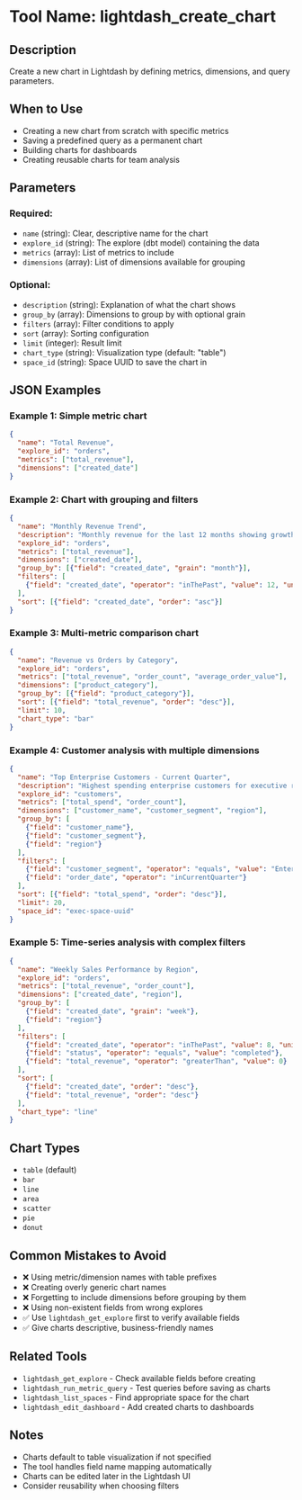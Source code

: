 # Tool Name: lightdash_create_chart

## Description
Create a new chart in Lightdash by defining metrics, dimensions, and query parameters.

## When to Use
- Creating a new chart from scratch with specific metrics
- Saving a predefined query as a permanent chart
- Building charts for dashboards
- Creating reusable charts for team analysis

## Parameters

### Required:
- `name` (string): Clear, descriptive name for the chart
- `explore_id` (string): The explore (dbt model) containing the data
- `metrics` (array): List of metrics to include
- `dimensions` (array): List of dimensions available for grouping

### Optional:
- `description` (string): Explanation of what the chart shows
- `group_by` (array): Dimensions to group by with optional grain
- `filters` (array): Filter conditions to apply
- `sort` (array): Sorting configuration
- `limit` (integer): Result limit
- `chart_type` (string): Visualization type (default: "table")
- `space_id` (string): Space UUID to save the chart in

## JSON Examples

### Example 1: Simple metric chart
```json
{
  "name": "Total Revenue",
  "explore_id": "orders",
  "metrics": ["total_revenue"],
  "dimensions": ["created_date"]
}
```

### Example 2: Chart with grouping and filters
```json
{
  "name": "Monthly Revenue Trend",
  "description": "Monthly revenue for the last 12 months showing growth trend",
  "explore_id": "orders",
  "metrics": ["total_revenue"],
  "dimensions": ["created_date"],
  "group_by": [{"field": "created_date", "grain": "month"}],
  "filters": [
    {"field": "created_date", "operator": "inThePast", "value": 12, "unit": "months"}
  ],
  "sort": [{"field": "created_date", "order": "asc"}]
}
```

### Example 3: Multi-metric comparison chart
```json
{
  "name": "Revenue vs Orders by Category",
  "explore_id": "orders",
  "metrics": ["total_revenue", "order_count", "average_order_value"],
  "dimensions": ["product_category"],
  "group_by": [{"field": "product_category"}],
  "sort": [{"field": "total_revenue", "order": "desc"}],
  "limit": 10,
  "chart_type": "bar"
}
```

### Example 4: Customer analysis with multiple dimensions
```json
{
  "name": "Top Enterprise Customers - Current Quarter",
  "description": "Highest spending enterprise customers for executive review",
  "explore_id": "customers",
  "metrics": ["total_spend", "order_count"],
  "dimensions": ["customer_name", "customer_segment", "region"],
  "group_by": [
    {"field": "customer_name"},
    {"field": "customer_segment"},
    {"field": "region"}
  ],
  "filters": [
    {"field": "customer_segment", "operator": "equals", "value": "Enterprise"},
    {"field": "order_date", "operator": "inCurrentQuarter"}
  ],
  "sort": [{"field": "total_spend", "order": "desc"}],
  "limit": 20,
  "space_id": "exec-space-uuid"
}
```

### Example 5: Time-series analysis with complex filters
```json
{
  "name": "Weekly Sales Performance by Region",
  "explore_id": "orders",
  "metrics": ["total_revenue", "order_count"],
  "dimensions": ["created_date", "region"],
  "group_by": [
    {"field": "created_date", "grain": "week"},
    {"field": "region"}
  ],
  "filters": [
    {"field": "created_date", "operator": "inThePast", "value": 8, "unit": "weeks"},
    {"field": "status", "operator": "equals", "value": "completed"},
    {"field": "total_revenue", "operator": "greaterThan", "value": 0}
  ],
  "sort": [
    {"field": "created_date", "order": "desc"},
    {"field": "total_revenue", "order": "desc"}
  ],
  "chart_type": "line"
}
```

## Chart Types
- `table` (default)
- `bar`
- `line`
- `area`
- `scatter`
- `pie`
- `donut`

## Common Mistakes to Avoid
- ❌ Using metric/dimension names with table prefixes
- ❌ Creating overly generic chart names
- ❌ Forgetting to include dimensions before grouping by them
- ❌ Using non-existent fields from wrong explores
- ✅ Use `lightdash_get_explore` first to verify available fields
- ✅ Give charts descriptive, business-friendly names

## Related Tools
- `lightdash_get_explore` - Check available fields before creating
- `lightdash_run_metric_query` - Test queries before saving as charts
- `lightdash_list_spaces` - Find appropriate space for the chart
- `lightdash_edit_dashboard` - Add created charts to dashboards

## Notes
- Charts default to table visualization if not specified
- The tool handles field name mapping automatically
- Charts can be edited later in the Lightdash UI
- Consider reusability when choosing filters